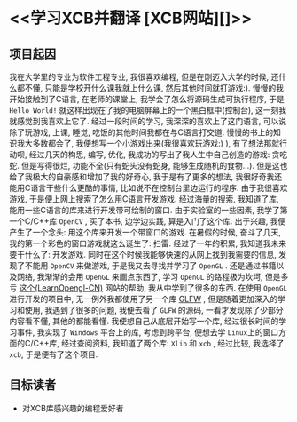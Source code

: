 # <<学习XCB并翻译 [XCB网站][]>>

## 项目起因

我在大学里的专业为软件工程专业, 我很喜欢编程, 但是在刚迈入大学的时候, 还什么都不懂, 只能是学校开什么课我就上什么课, 然后其他时间就打游戏:). 慢慢的我开始接触到了C语言, 在老师的课堂上, 我学会了怎么将源码生成可执行程序, 于是 `Hello World!` 就这样出现在了我的电脑屏幕上的一个黑白框中(控制台), 这一刻我就感觉到我喜欢上它了. 经过一段时间的学习, 我深深的喜欢上了这门语言, 可以说除了玩游戏, 上课, 睡觉, 吃饭的其他时间我都在与C语言打交道. 慢慢的书上的知识我大多数都会了, 我便想写一个小游戏出来(我很喜欢玩游戏:) ), 有了想法那就行动呗, 经过几天的构思, 编写, 优化, 我成功的写出了我人生中自己创造的游戏: 贪吃蛇. 但是写得很烂, 功能不全(只有蛇头没有蛇身, 能够生成随机的食物...). 但是这也给了我极大的自豪感和增加了我的好奇心, 我于是有了更多的想法, 我很好奇我还能用C语言干些什么更酷的事情, 比如说不在控制台里边运行的程序. 由于我很喜欢游戏, 于是便上网上搜索了怎么用C语言开发游戏. 经过海量的搜索, 我知道了库, 能用一些C语言的库来进行开发带可绘制的窗口. 由于实验室的一些因素, 我学了第一个C/C++库 `OpenCV` , 买了本书, 边学边实践, 算是入门了这个库. 出于兴趣, 我便产生了一个念头: 用这个库来开发一个带窗口的游戏. 在暑假的时候, 奋斗了几天, 我的第一个彩色的窗口游戏就这么诞生了: 扫雷. 经过了一年的积累, 我知道我未来要干什么了: 开发游戏. 同时在这个时候我能够快速的从网上找到我需要的信息, 发现了不能用 `OpenCV` 来做游戏, 于是我又去寻找并学习了 `OpenGL` . 还是通过书籍以及网络, 我渐渐的会用 `OpenGL` 来画点东西了, 学习 `OpenGL` 的路程极为坎坷, 但是多亏 [这个(LearnOpengl-CN)][link-learnopengl-cn] 网站的帮助, 我从中学到了很多的东西. 在使用 `OpenGL` 进行开发的项目中, 无一例外我都使用了另一个库 [GLFW][link-GLFW] , 但是随着更加深入的学习和使用, 我遇到了很多的问题, 我便去看了 `GLFW` 的源码, 一看才发现除了少部分内容看不懂, 其他的都能看懂. 我便想自己从底层开始写一个库, 经过很长时间的学习事件, 我实现了 `Windows` 平台上的库, 考虑到跨平台, 便想去学 `Linux`上的窗口方面的C/C++库, 经过查阅资料, 我知道了两个库: `Xlib` 和 `xcb` , 经过比较, 我选择了 `xcb`, 于是便有了这个项目.

## 目标读者

* 对XCB库感兴趣的编程爱好者


[link-learnopengl-cn]: https://learnopengl-cn.github.io/
[link-GLFW]: https://www.glfw.org/
